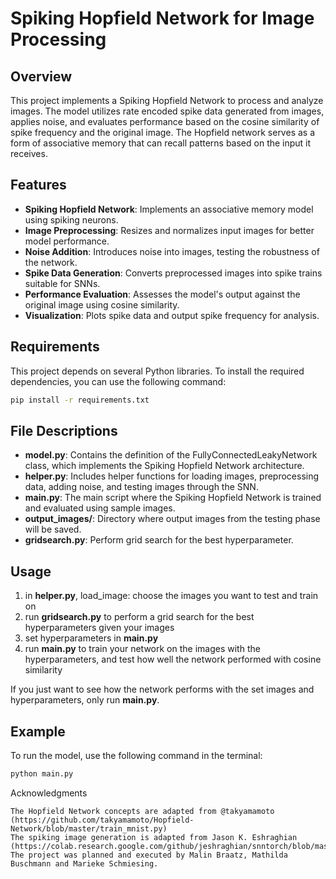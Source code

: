# Spiking Hopfield Network for Image Processing

## Overview
This project implements a Spiking Hopfield Network to process and analyze images. The model utilizes rate encoded spike data generated from images, applies noise, and evaluates performance based on the cosine similarity of spike frequency and the original image. The Hopfield network serves as a form of associative memory that can recall patterns based on the input it receives.

## Features
- **Spiking Hopfield Network**: Implements an associative memory model using spiking neurons.
- **Image Preprocessing**: Resizes and normalizes input images for better model performance.
- **Noise Addition**: Introduces noise into images, testing the robustness of the network.
- **Spike Data Generation**: Converts preprocessed images into spike trains suitable for SNNs.
- **Performance Evaluation**: Assesses the model's output against the original image using cosine similarity.
- **Visualization**: Plots spike data and output spike frequency for analysis.

## Requirements
This project depends on several Python libraries. To install the required dependencies, you can use the following command:

```bash
pip install -r requirements.txt
```

## File Descriptions
- **model.py**: Contains the definition of the FullyConnectedLeakyNetwork class, which implements the Spiking Hopfield Network architecture.
- **helper.py**: Includes helper functions for loading images, preprocessing data, adding noise, and testing images through the SNN.
- **main.py**: The main script where the Spiking Hopfield Network is trained and evaluated using sample images.
- **output_images/**: Directory where output images from the testing phase will be saved.
- **gridsearch.py**: Perform grid search for the best hyperparameter. 

## Usage

1. in **helper.py**, load_image: choose the images you want to test and train on
2. run **gridsearch.py** to perform a grid search for the best hyperparameters given your images
3. set hyperparameters in **main.py**
4. run **main.py** to train your network on the images with the hyperparameters, and test how well the network performed with cosine similarity

If you just want to see how the network performs with the set images and hyperparameters, only run **main.py**.

## Example
To run the model, use the following command in the terminal:
```bash
python main.py
```
Acknowledgments

    The Hopfield Network concepts are adapted from @takyamamoto (https://github.com/takyamamoto/Hopfield-Network/blob/master/train_mnist.py)
    The spiking image generation is adapted from Jason K. Eshraghian (https://colab.research.google.com/github/jeshraghian/snntorch/blob/master/examples/tutorial_1_spikegen.ipynb)
    The project was planned and executed by Malin Braatz, Mathilda Buschmann and Marieke Schmiesing.
